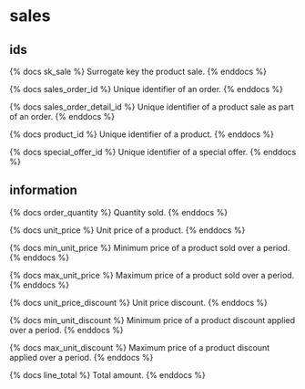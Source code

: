 # sales

## ids
{% docs sk_sale %}
Surrogate key the product sale.
{% enddocs %}

{% docs sales_order_id %}
Unique identifier of an order.
{% enddocs %}

{% docs sales_order_detail_id %}
Unique identifier of a product sale as part of an order.
{% enddocs %}

{% docs product_id %}
Unique identifier of a product.
{% enddocs %}

{% docs special_offer_id %}
Unique identifier of a special offer.
{% enddocs %}


## information
{% docs order_quantity %}
Quantity sold.
{% enddocs %}

{% docs unit_price %}
Unit price of a product.
{% enddocs %}

{% docs min_unit_price %}
Minimum price of a product sold over a period.
{% enddocs %}

{% docs max_unit_price %}
Maximum price of a product sold over a period.
{% enddocs %}

{% docs unit_price_discount %}
Unit price discount.
{% enddocs %}

{% docs min_unit_discount %}
Minimum price of a product discount applied over a period.
{% enddocs %}

{% docs max_unit_discount %}
Maximum price of a product discount applied over a period.
{% enddocs %}

{% docs line_total %}
Total amount.
{% enddocs %}